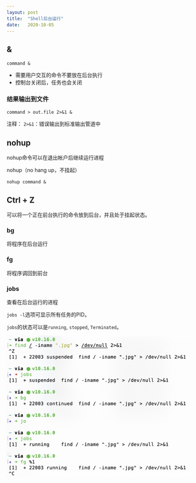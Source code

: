 ```yaml
---
layout: post
title:  "Shell后台运行"
date:   2020-10-05
---
```


## &

```
command &
```

* 需要用户交互的命令不要放在后台执行
* 控制台关闭后，任务也会关闭

### 结果输出到文件

```
command > out.file 2>&1 &
```

注释：
`2>&1`：错误输出到标准输出管道中

## nohup

nohup命令可以在退出帐户后继续运行进程

nohup（no hang up，不挂起）

```
nohup command &
```

## Ctrl + Z

可以将一个正在前台执行的命令放到后台，并且处于挂起状态。

### bg

将程序在后台运行

### fg

将程序调回到前台

### jobs 

查看在后台运行的进程

`jobs -l`选项可显示所有任务的PID。

`jobs`的状态可以是`running`, `stopped`, `Terminated`。

![-w444](/images/16018732292743.jpg)
